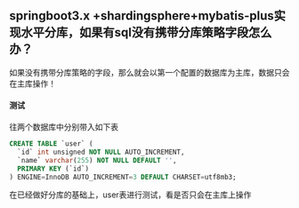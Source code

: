 ## springboot3.x +shardingsphere+mybatis-plus实现水平分库，如果有sql没有携带分库策略字段怎么办？

如果没有携带分库策略的字段，那么就会以第一个配置的数据库为主库，数据只会在主库操作！



#### 测试

往两个数据库中分别带入如下表

```sql
CREATE TABLE `user` (
  `id` int unsigned NOT NULL AUTO_INCREMENT,
  `name` varchar(255) NOT NULL DEFAULT '',
  PRIMARY KEY (`id`)
) ENGINE=InnoDB AUTO_INCREMENT=3 DEFAULT CHARSET=utf8mb3;
```

在已经做好分库的基础上，user表进行测试，看是否只会在主库上操作

